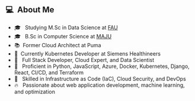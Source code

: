 <h2> 💻 &nbsp;About Me </h2>
<ul>
    <li>🎓 &nbsp; Studying M.Sc in Data Science at <a href="https://www.fau.eu/">FAU</a></li>
    <li>🎓 &nbsp; B.Sc in Computer Science at <a href="https://jinnah.edu/">MAJU</a></li>
    <li>📚&nbsp; Former Cloud Architect at Puma</li>
    <li>🚀&nbsp; Currently Kubernetes Developer at Siemens Healthineers</li>
    <li>👑 &nbsp; Full Stack Developer, Cloud Expert, and Data Scientist</li>
    <li>🔧 &nbsp; Proficient in Python, JavaScript, Azure, Docker, Kubernetes, Django, React, CI/CD, and Terraform</li>
    <li>🌟 &nbsp; Skilled in Infrastructure as Code (IaC), Cloud Security, and DevOps</li>
    <li>🔥 &nbsp; Passionate about web application development, machine learning, and optimization</li>
</ul>
